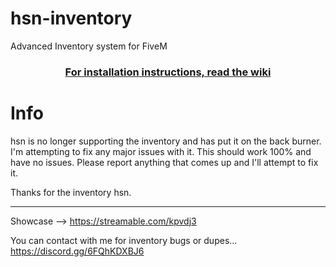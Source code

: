 # hsn-inventory
Advanced Inventory system for FiveM
<h3 align='center'> <a href='https://github.com/thelindat/hsn-inventory/wiki'>For installation instructions, read the wiki</a> </h3>


# Info
hsn is no longer supporting the inventory and has put it on the back burner. I'm attempting to fix any major issues with it. This should work 100% and have no issues. Please report anything that comes up and I'll attempt to fix it. 

Thanks for the inventory hsn.

<hr>

Showcase --> https://streamable.com/kpvdj3

You can contact with me for inventory bugs or dupes...
https://discord.gg/6FQhKDXBJ6
